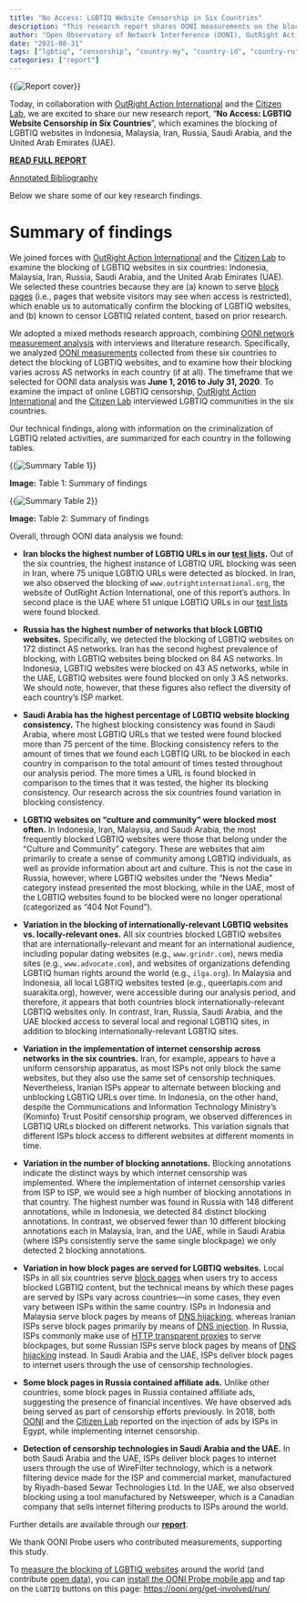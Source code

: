 ```yaml
---
title: "No Access: LGBTIQ Website Censorship in Six Countries"
description: "This research report shares OONI measurements on the blocking of LGBTIQ websites in Malaysia, Indonesia, Russia, Iran, Saudi Arabia, and the UAE, along with qualitative findings from interviews with LGBTIQ communities."
author: "Open Observatory of Network Interference (OONI), OutRight Action International, The Citizen Lab"
date: "2021-08-31"
tags: ["lgbtiq", "censorship", "country-my", "country-id", "country-ru", "country-ir", "country-sa", "country-ae"]
categories: ["report"]
---
```


{{<img src="images/report-cover.png" title="Report cover" alt="Report cover">}}

Today, in collaboration with [OutRight Action International](https://outrightinternational.org/) and the [Citizen Lab](https://citizenlab.ca/), we are excited to share our new research report, “**No Access: LGBTIQ Website Censorship in Six Countries**”,
which examines the blocking of LGBTIQ websites in Indonesia, Malaysia,
Iran, Russia, Saudi Arabia, and the United Arab Emirates (UAE).

**[READ FULL REPORT](/documents/2021-lgbtiq-website-censorship-report/2021-lgbtiq-website-censorship-report.pdf)**

[Annotated Bibliography](/documents/2021-lgbtiq-website-censorship-report/annotated-bibliography.pdf)

Below we share some of our key research findings.

# Summary of findings

We joined forces with [OutRight Action International](https://outrightinternational.org/) and the [Citizen Lab](https://citizenlab.ca/) to examine the blocking of LGBTIQ websites
in six countries: Indonesia, Malaysia, Iran, Russia, Saudi Arabia, and
the United Arab Emirates (UAE). We selected these countries because they
are (a) known to serve [block pages](https://ooni.org/support/glossary/#block-page) (i.e., pages that
website visitors may see when access is restricted), which enable us to
automatically confirm the blocking of LGBTIQ websites, and (b) known to
censor LGBTIQ related content, based on prior research.

We adopted a mixed methods research approach, combining [OONI network measurement analysis](https://explorer.ooni.org/search) with interviews
and literature research. Specifically, we analyzed [OONI measurements](https://api.ooni.io/) collected from these six countries
to detect the blocking of LGBTIQ websites, and to examine how their
blocking varies across AS networks in each country (if at all). The
timeframe that we selected for OONI data analysis was **June 1, 2016 to
July 31, 2020**. To examine the impact of online LGBTIQ censorship,
[OutRight Action International](https://outrightinternational.org/)
and the [Citizen Lab](https://citizenlab.ca/) interviewed LGBTIQ
communities in the six countries.

Our technical findings, along with information on the criminalization of
LGBTIQ related activities, are summarized for each country in the
following tables.

{{<img src="images/summary-table-1.png" title="Summary Table 1" alt="Summary Table 1">}}

**Image:** Table 1: Summary of findings 

{{<img src="images/summary-table-2.png" title="Summary Table 2" alt="Summary Table 2">}}

**Image:** Table 2: Summary of findings 

Overall, through OONI data analysis we found:

* **Iran blocks the highest number of LGBTIQ URLs in our [test lists](https://github.com/citizenlab/test-lists/tree/master/lists).**
Out of the six countries, the highest instance of LGBTIQ URL
blocking was seen in Iran, where 75 unique LGBTIQ URLs were
detected as blocked. In Iran, we also observed the blocking of
`www.outrightinternational.org`, the website of OutRight Action
International, one of this report’s authors. In second place is
the UAE where 51 unique LGBTIQ URLs in our [test lists](https://github.com/citizenlab/test-lists/tree/master/lists)
were found blocked.

* **Russia has the highest number of networks that block LGBTIQ websites.** Specifically, we detected the blocking of LGBTIQ
websites on 172 distinct AS networks. Iran has the second highest
prevalence of blocking, with LGBTIQ websites being blocked on 84
AS networks. In Indonesia, LGBTIQ websites were blocked on 43 AS
networks, while in the UAE, LGBTIQ websites were found blocked on
only 3 AS networks. We should note, however, that these figures
also reflect the diversity of each country’s ISP market.

* **Saudi Arabia has the highest percentage of LGBTIQ website blocking consistency.** The highest blocking consistency was found in Saudi
Arabia, where most LGBTIQ URLs that we tested were found blocked
more than 75 percent of the time. Blocking consistency refers to
the amount of times that we found each LGBTIQ URL to be blocked in
each country in comparison to the total amount of times tested
throughout our analysis period. The more times a URL is found
blocked in comparison to the times that it was tested, the higher
its blocking consistency. Our research across the six countries
found variation in blocking consistency.

* **LGBTIQ websites on “culture and community” were blocked most often.** In Indonesia, Iran, Malaysia, and Saudi Arabia, the most
frequently blocked LGBTIQ websites were those that belong under
the “Culture and Community” category. These are websites that aim
primarily to create a sense of community among LGBTIQ individuals,
as well as provide information about art and culture. This is not
the case in Russia, however, where LGBTIQ websites under the “News
Media" category instead presented the most blocking, while in the
UAE, most of the LGBTIQ websites found to be blocked were no
longer operational (categorized as “404 Not Found”).

* **Variation in the blocking of internationally-relevant LGBTIQ websites vs. locally-relevant ones.** All six countries blocked
LGBTIQ websites that are internationally-relevant and meant for an
international audience, including popular dating websites (e.g.,
`www.grindr.com`), news media sites (e.g.,
`www.advocate.com`), and websites of organizations defending
LGBTIQ human rights around the world (e.g., `ilga.org`). In
Malaysia and Indonesia, all local LGBTIQ websites tested (e.g.,
queerlapis.com and suarakita.org), however, were accessible during
our analysis period, and therefore, it appears that both countries
block internationally-relevant LGBTIQ websites only. In contrast,
Iran, Russia, Saudi Arabia, and the UAE blocked access to several
local and regional LGBTIQ sites, in addition to blocking
internationally-relevant LGBTIQ sites.

* **Variation in the implementation of internet censorship across networks in the six countries.** Iran, for example, appears to
have a uniform censorship apparatus, as most ISPs not only block
the same websites, but they also use the same set of censorship
techniques. Nevertheless, Iranian ISPs appear to alternate between
blocking and unblocking LGBTIQ URLs over time. In Indonesia, on
the other hand, despite the Communications and Information
Technology Ministry’s (Kominfo) Trust Positif censorship program,
we observed differences in LGBTIQ URLs blocked on different
networks. This variation signals that different ISPs block access
to different websites at different moments in time.

* **Variation in the number of blocking annotations.** Blocking
annotations indicate the distinct ways by which internet
censorship was implemented. Where the implementation of internet
censorship varies from ISP to ISP, we would see a high number of
blocking annotations in that country. The highest number was found
in Russia with 148 different annotations, while in Indonesia, we
detected 84 distinct blocking annotations. In contrast, we
observed fewer than 10 different blocking annotations each in
Malaysia, Iran, and the UAE, while in Saudi Arabia (where ISPs
consistently serve the same single blockpage) we only detected 2
blocking annotations.

* **Variation in how block pages are served for LGBTIQ websites.**
Local ISPs in all six countries serve [block pages](https://ooni.org/support/glossary/#block-page) when users
try to access blocked LGBTIQ content, but the technical means by
which these pages are served by ISPs vary across countries—in some
cases, they even vary between ISPs within the same country. ISPs
in Indonesia and Malaysia serve block pages by means of [DNS hijacking](https://ooni.org/support/glossary/#dns-hijacking),
whereas Iranian ISPs serve block pages primarily by means of [DNS injection](https://ooni.org/support/glossary/#dns-tampering). In
Russia, ISPs commonly make use of [HTTP transparent proxies](https://ooni.org/support/glossary/#http-transparent-proxy)
to serve blockpages, but some Russian ISPs serve block pages by means of [DNS hijacking](https://ooni.org/support/glossary/#dns-hijacking)
instead. In Saudi Arabia and the UAE, ISPs deliver block pages to
internet users through the use of censorship technologies.

* **Some block pages in Russia contained affiliate ads.** Unlike other
countries, some block pages in Russia contained affiliate ads,
suggesting the presence of financial incentives. We have observed
ads being served as part of censorship efforts previously. In
2018, both [OONI](https://ooni.org/post/egypt-internet-censorship/) and the
[Citizen Lab](https://citizenlab.ca/2018/03/bad-traffic-sandvines-packetlogic-devices-deploy-government-spyware-turkey-syria/)
reported on the injection of ads by ISPs in Egypt, while implementing internet censorship.

* **Detection of censorship technologies in Saudi Arabia and the UAE.** In both Saudi Arabia and the UAE, ISPs deliver block pages
to internet users through the use of WireFilter technology, which
is a network filtering device made for the ISP and commercial
market, manufactured by Riyadh-based Sewar Technologies Ltd. In
the UAE, we also observed blocking using a tool manufactured by
Netsweeper, which is a Canadian company that sells internet
filtering products to ISPs around the world.

Further details are available through our **[report](/documents/2021-lgbtiq-website-censorship-report/2021-lgbtiq-website-censorship-report.pdf)**.

We thank OONI Probe users who contributed measurements, supporting this
study.



To [measure the blocking of LGBTIQ websites](https://ooni.org/post/2019-measure-blocking-lgbtqi-sites/)
around the world (and contribute [open data](https://explorer.ooni.org/)), you can [install the OONI Probe mobile app](https://ooni.org/install/mobile) and tap on the `LGBTIQ` buttons on this page: https://ooni.org/get-involved/run/
